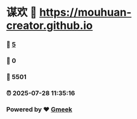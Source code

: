 # 谋欢 :link: https://mouhuan-creator.github.io 
### :page_facing_up: [5](https://mouhuan-creator.github.io/tag.html) 
### :speech_balloon: 0 
### :hibiscus: 5501 
### :alarm_clock: 2025-07-28 11:35:16 
### Powered by :heart: [Gmeek](https://github.com/Meekdai/Gmeek)
